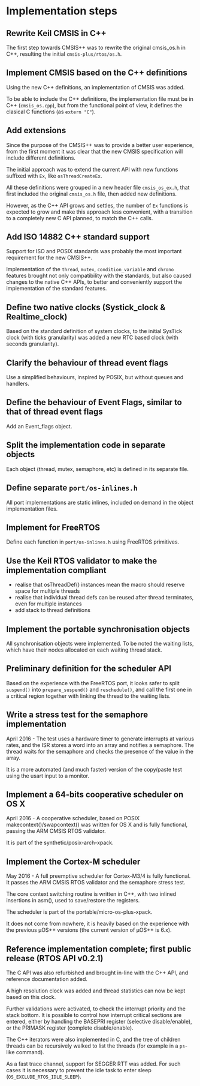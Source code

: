 # Implementation steps

## Rewrite Keil CMSIS in C++

The first step towards CMSIS++ was to rewrite the original cmsis_os.h in C++,
resulting the initial `cmsis-plus/rtos/os.h`.

## Implement CMSIS based on the C++ definitions

Using the new C++ definitions, an implementation of CMSIS was added.

To be able to include the C++ definitions, the implementation file
must be in C++ (`cmsis_os.cpp`), but from the functional point of view,
it defines the clasical C functions (as `extern "C"`).

## Add extensions

Since the purpose of the CMSIS++ was to provide a better user experience, 
from the first moment it was clear that the new CMSIS specification will
include different definitions.

The initial approach was to extend the current API with new functions
suffixed with `Ex`, like `osThreadCreateEx`.

All these definitions were grouped in a new header file `cmsis_os_ex.h`,
that first included the original `cmsis_os.h` file, then added new
definitions.

However, as the C++ API grows and settles, the number of `Ex` functions 
is expected to grow and make this approach less convenient, with a transition
to a completely new C API planned, to match the C++ calls.

## Add ISO 14882 C++ standard support

Support for ISO and POSIX standards was probably the most important 
requirement for the new CMSIS++.

Implementation of the `thread`, `mutex`, `condition_variable` and `chrono`
features brought not only compatibility with the standards, but also caused
changes to the native C++ APIs, to better and conveniently support
the implementation of the standard features.

## Define two native clocks (Systick\_clock & Realtime\_clock)

Based on the standard definition of system clocks, to the initial SysTick 
clock (with ticks granularity) was added a new RTC based clock (with seconds
granularity).

## Clarify the behaviour of thread event flags

Use a simplified behaviours, inspired by POSIX, but without queues and handlers. 

## Define the behaviour of Event Flags, similar to that of thread event flags

Add an Event_flags object.

## Split the implementation code in separate objects

Each object (thread, mutex, semaphore, etc) is defined in its separate file.

## Define separate `port/os-inlines.h` 

All port implementations are static inlines, included on demand in the object implementation files.

## Implement for FreeRTOS

Define each function in `port/os-inlines.h` using FreeRTOS primitives.

## Use the Keil RTOS validator to make the implementation compliant

- realise that osThreadDef() instances mean the macro should reserve space for multiple threads
- realise that individual thread defs can be reused after thread terminates, even for multiple instances
- add stack to thread definitions

## Implement the portable synchronisation objects

All synchronisation objects were implemented. To be noted the waiting lists, 
which have their nodes allocated on each waiting thread stack.

## Preliminary definition for the scheduler API

Based on the experience with the FreeRTOS port, it looks safer to split `suspend()` into
`prepare_suspend()` and `reschedule()`, and call the first one in a critical
region together with linking the thread to the waiting lists.

## Write a stress test for the semaphore implementation

April 2016 - The test uses a hardware timer to generate interrupts at various rates, and
the ISR stores a word into an array and notifies a semaphore. The thread 
waits for the semaphore and checks the presence of the value in the array.

It is a more automated (and much faster) version of the copy/paste test using 
the usart input to a monitor.

## Implement a 64-bits cooperative scheduler on OS X

April 2016 - A cooperative scheduler, based on POSIX makecontext()/swapcontext() was written for OS X and is fully functional, passing the ARM CMSIS RTOS validator.

It is part of the synthetic/posix-arch-xpack.

## Implement the Cortex-M scheduler

May 2016 - A full preemptive scheduler for Cortex-M3/4 is fully functional. It passes the ARM CMSIS RTOS validator and the semaphore stress test.

The core context switching routine is written in C++, with two inlined insertions in asm(), used to save/restore the registers.

The scheduler is part of the portable/micro-os-plus-xpack.

It does not come from nowhere, it is heavily based on the experience with the previous µOS++ versions (the current version of µOS++ is 6.x).

## Reference implementation complete; first public release (RTOS API v0.2.1)

The C API was also refurbished and brought in-line with the C++ API, and reference documentation added.

A high resolution clock was added and thread statistics can now be kept based on this clock.

Further validations were activated, to check the interrupt priority and the stack bottom. It is possible to control how interrupt critical sections are entered, either by handling the BASEPRI register (selective disable/enable), or the PRIMASK register (complete disable/enable).

The C++ iterators were also implemented in C, and the tree of children threads can be recursively walked to list the threads (for example in a `ps`-like command).

As a fast trace channel, support for SEGGER RTT was added. For such cases it is necessary to prevent the idle task to enter sleep (`OS_EXCLUDE_RTOS_IDLE_SLEEP`).


